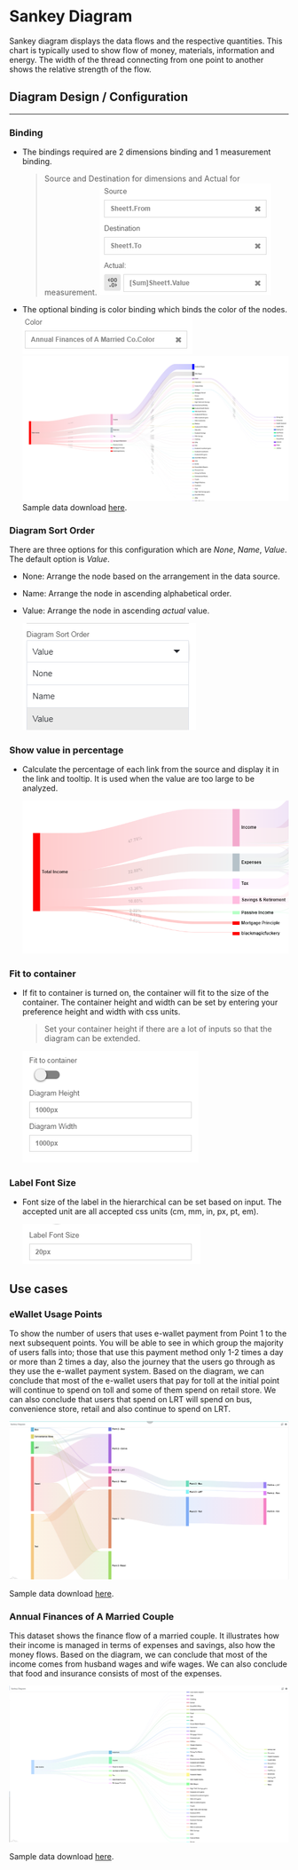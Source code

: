 # Sankey Diagram
Sankey diagram displays the data flows and the respective quantities. This chart is typically used to show flow of money, materials, information and energy. The width of the thread connecting from one point to another shows the relative strength of the flow.

## Diagram Design / Configuration
---
### Binding
- The bindings required are 2 dimensions binding and 1 measurement binding.  
    >Source and Destination for dimensions and Actual for measurement.
  ![Binding](./images/sankey-diagram/binding.PNG)
- The optional binding is color binding which binds the color of the nodes.
 ![Color Binding](./images/sankey-diagram/color-binding.PNG)
 ![Color Binding Example](./images/sankey-diagram/color-binding-example.PNG)
Sample data download [here](./sample-data/sankey-diagram/annual-finances-of-a-married-couple-color.xlsx).

### Diagram Sort Order
There are three options for this configuration which are *None*, *Name*, *Value*. The default option is *Value*.
- None: Arrange the node based on the arrangement in the data source.
- Name: Arrange the node in ascending alphabetical order.
- Value: Arrange the node in ascending *actual* value.

    ![Sort Order](./images/sankey-diagram/sort-order.PNG)

### Show value in percentage
- Calculate the percentage of each link from the source and display it in the link and tooltip. It is used when the value are too large to be analyzed.

    ![Show Percentage](./images/sankey-diagram/show-percentage.PNG)

### Fit to container
- If fit to container is turned on, the container will fit to the size of the container. The container height and width can be set by entering your preference height and width with css units. 
    >Set your container height if there are a lot of inputs so that the diagram can be extended.

    ![Fit To Container](./images/sankey-diagram/fit-to-container.png)

### Label Font Size
- Font size of the label in the hierarchical can be set based on input. The accepted unit are all accepted css units (cm, mm, in, px, pt, em).

    ![Label Font Size](./images/sankey-diagram/label-font-size.PNG)

## Use cases

### eWallet Usage Points   
   
To show the number of users that uses e-wallet payment from Point 1 to the next subsequent points. You will be able to see in which group the majority of users falls into; those that use this payment method only 1-2 times a day or more than 2 times a day, also the journey that the users go through as they use the e-wallet payment system. Based on the diagram, we can conclude that most of the e-wallet users that pay for toll at the initial point will continue to spend on toll and some of them spend on retail store. We can also conclude that users that spend on LRT will spend on bus, convenience store, retail and also continue to spend on LRT.

![eWallet Usage Points](./images/sankey-diagram/ewallet-usage-points.png)

Sample data download [here](./sample-data/sankey-diagram/ewallet-usage-points.xlsx).

### Annual Finances of A Married Couple   
   
This dataset shows the finance flow of a married couple. It illustrates how their income is managed in terms of expenses and savings, also how the money flows. Based on the diagram, we can conclude that most of the income comes from husband wages and wife wages. We can also conclude that food and insurance consists of most of the expenses.

![Annual Finances of a Married Couple](./images/sankey-diagram/annual-finances-of-a-married-couple.png)

Sample data download [here](./sample-data/sankey-diagram/annual-finances-of-a-married-couple.xlsx).
